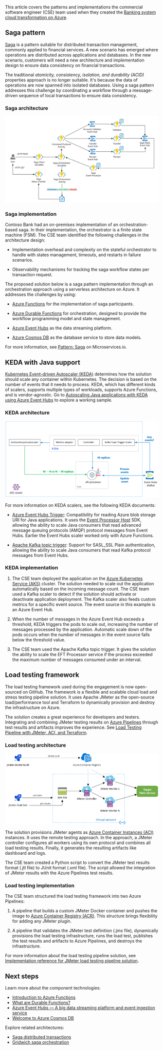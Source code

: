 


This article covers the patterns and implementations the commercial software engineer (CSE) team used when they created the [Banking system cloud transformation on Azure](banking-system-cloud-transformation.yml).

## Saga pattern

[Saga](../../reference-architectures/saga/saga.yml) is a pattern suitable for distributed transaction management, commonly applied to financial services. A new scenario has emerged where operations are distributed across applications and databases. In the new scenario, customers will need a new architecture and implementation design to ensure data consistency on financial transactions.

The traditional _atomicity, consistency, isolation, and durability (ACID)_ properties approach is no longer suitable. It's because the data of operations are now spanned into isolated databases. Using a saga pattern addresses this challenge by coordinating a workflow through a message-driven sequence of local transactions to ensure data consistency.

### Saga architecture

![Orchestration-based Saga on Serverless Architecture](./images/orchestration-based-saga-serverless-arch.png)

### Saga implementation

Contoso Bank had an on-premises implementation of an orchestration-based saga. In their implementation, the orchestrator is a finite state machine (FSM). The CSE team identified the following challenges in the architecture design:

* Implementation overhead and complexity on the stateful orchestrator to handle with states management, timeouts, and restarts in failure scenarios.

* Observability mechanisms for tracking the saga workflow states per transaction request.

The proposed solution below is a saga pattern implementation through an orchestration approach using a serverless architecture on Azure. It addresses the challenges by using:

* [Azure Functions](https://azure.microsoft.com/services/functions/) for the implementation of saga participants.

* [Azure Durable Functions](/azure/azure-functions/durable/durable-functions-overview) for orchestration, designed to provide the workflow programming model and state management.

* [Azure Event Hubs](https://azure.microsoft.com/services/event-hubs/) as the data streaming platform.

* [Azure Cosmos DB](https://azure.microsoft.com/services/cosmos-db/) as the database service to store data models.

For more information, see [Pattern: Saga](https://microservices.io/patterns/data/saga.html) on Microservices.io.

## KEDA with Java support

[Kubernetes Event-driven Autoscaler (KEDA)](https://keda.sh/) determines how the solution should scale any container within Kubernetes. The decision is based on the number of events that it needs to process. KEDA, which has different kinds of scalers, supports multiple types of workloads, supports Azure Functions, and is vendor-agnostic. Go to [Autoscaling Java applications with KEDA using Azure Event Hubs](https://github.com/Azure-Samples/keda-eventhub-kafka-scaler-terraform.git) to explore a working sample.

### KEDA architecture

![EFT-Processor Autoscaling with KEDA Kafka topic trigger](./images/eft-processor-autoscaling-keda-kafka-trigger.png)

For more information on KEDA scalers, see the following KEDA documents:

* [Azure Event Hubs Trigger](https://keda.sh/docs/1.5/scalers/azure-event-hub/): Compatibility for reading Azure blob storage URI for Java applications. It uses the [Event Processor Host](/azure/event-hubs/event-hubs-event-processor-host) SDK, allowing the ability to scale Java consumers that read advanced message queuing protocols (AMQP) protocol messages from Event Hubs. Earlier the Event Hubs scaler worked only with Azure Functions.

* [Apache Kafka topic trigger](https://keda.sh/docs/1.5/scalers/apache-kafka/): Support for SASL_SSL Plain authentication, allowing the ability to scale Java consumers that read Kafka protocol messages from Event Hubs.

### KEDA implementation

1. The CSE team deployed the application on the [Azure Kubernetes Service (AKS)](https://azure.microsoft.com/services/kubernetes-service/) cluster. The solution needed to scale out the application automatically based on the incoming message count. The CSE team used a Kafka scaler to detect if the solution should activate or deactivate application deployment. The Kafka scaler also feeds custom metrics for a specific event source. The event source in this example is an Azure Event Hub.

1. When the number of messages in the Azure Event Hub exceeds a threshold, KEDA triggers the pods to scale out, increasing the number of messages processed by the application. Automatic scale down of the pods occurs when the number of messages in the event source falls below the threshold value.

1. The CSE team used the Apache Kafka topic trigger. It gives the solution the ability to scale the EFT Processor service if the process exceeded the maximum number of messages consumed under an interval.

## Load testing framework

The load testing framework used during the engagement is now open-sourced on GitHub. The framework is a flexible and scalable cloud load and stress testing pipeline solution. It uses Apache JMeter as the open-source load/performance tool and Terraform to dynamically provision and destroy the infrastructure on Azure.

The solution creates a great experience for developers and testers. Integrating and combining JMeter testing results on [Azure Pipelines](https://azure.microsoft.com/services/devops/pipelines/) through test results and artifacts improves the experience. See [Load Testing Pipeline with JMeter, ACI, and Terraform](https://github.com/Azure-Samples/jmeter-aci-terraform).

### Load testing architecture

![Load Testing Pipeline with JMeter, ACI and Terraform](./images/load-testing-pipeline-jmeter.png)

The solution provisions JMeter agents as [Azure Container Instances (ACI)](https://azure.microsoft.com/services/container-instances/) instances. It uses the remote testing approach. In the approach, a JMeter controller configures all workers using its own protocol and combines all load testing results. Finally, it generates the resulting artifacts like dashboard and logs.

The CSE team created a Python script to convert the JMeter test results format (.jtl file) to JUnit format (.xml file). The script allowed the integration of JMeter results with the Azure Pipelines test results.

### Load testing implementation

The CSE team structured the load testing framework into two Azure Pipelines:

1. A pipeline that builds a custom JMeter Docker container and pushes the image to [Azure Container Registry (ACR)](https://azure.microsoft.com/services/container-registry/). This structure brings flexibility for adding any JMeter plugin.

1. A pipeline that validates the JMeter test definition (.jmx file), dynamically provisions the load testing infrastructure, runs the load test, publishes the test results and artifacts to Azure Pipelines, and destroys the infrastructure.

For more information about the load testing pipeline solution, see [Implementation reference for JMeter load testing pipeline solution](jmeter-load-testing-pipeline-implementation-reference.yml).

## Next steps

Learn more about the component technologies:

* [Introduction to Azure Functions](/azure/azure-functions/functions-overview)
* [What are Durable Functions?](/azure/azure-functions/durable/durable-functions-overview)
* [Azure Event Hubs — A big data streaming platform and event ingestion service](/azure/event-hubs/event-hubs-about)
* [Welcome to Azure Cosmos DB](/azure/cosmos-db/introduction)

Explore related architectures:

* [Saga distributed transactions](/azure/architecture/reference-architectures/saga/saga)
* [Gridwich saga orchestration](/azure/architecture/reference-architectures/media-services/gridwich-saga-orchestration)
